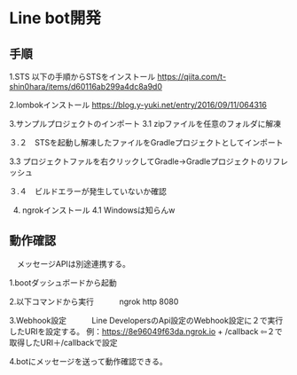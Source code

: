 # Line bot開発
## 手順
1.STS
以下の手順からSTSをインストール
https://qiita.com/t-shin0hara/items/d60116ab299a4dc8a9d0

2.lombokインストール
https://blog.y-yuki.net/entry/2016/09/11/064316

3.サンプルプロジェクトのインポート 
  3.1 zipファイルを任意のフォルダに解凍
  
  ３.２　STSを起動し解凍したファイルをGradleプロジェクトとしてインポート
  
  3.3 プロジェクトファルを右クリックしてGradle→Gradleプロジェクトのリフレッシュ
  
  ３.４　ビルドエラーが発生していないか確認
  
4. ngrokインストール
  4.1 Windowsは知らんw

## 動作確認
　メッセージAPIは別途連携する。
 
1.bootダッシュボードから起動

2.以下コマンドから実行
　　　ngrok http 8080
   
3.Webhook設定
　　　Line DevelopersのApi設定のWebhook設定に２で実行したURIを設定する。
   例：https://8e96049f63da.ngrok.io + /callback ⇦２で取得したURI＋/callbackで設定

4.botにメッセージを送って動作確認できる。
 
